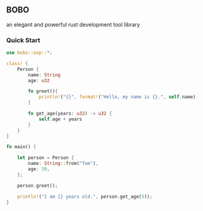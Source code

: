 ## BOBO
an elegant and powerful rust development tool library  

### Quick Start

```rust
use bobo::oop::*;

class! {
    Person {
        name: String
        age: u32

        fn greet(){
            println!("{}", format!("Hello, my name is {}.", self.name));
        }

        fn get_age(years: u32) -> u32 {
            self.age + years
        }
    }
}

fn main() {

    let person = Person {
        name: String::from("Tom"),
        age: 30,
    };

    person.greet();

    println!("I am {} years old.", person.get_age(5));
}

```